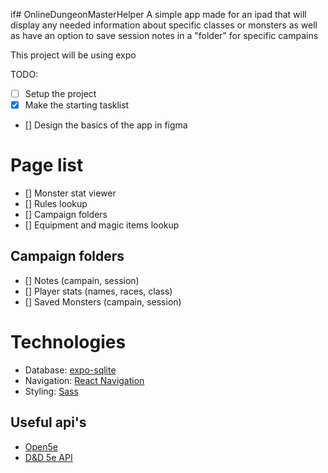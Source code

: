 if# OnlineDungeonMasterHelper
 A simple app made for an ipad that will display any needed information about specific classes or monsters as well as have an option to save session notes in a "folder" for specific campains

This project will be using expo

TODO:
- [ ] Setup the project
- [x] Make the starting tasklist
- [] Design the basics of the app in figma

# Page list
- [] Monster stat viewer
- [] Rules lookup
- [] Campaign folders
- [] Equipment and magic items lookup

## Campaign folders
- [] Notes (campain, session)
- [] Player stats (names, races, class)
- [] Saved Monsters (campain, session)




# Technologies
- Database: [expo-sqlite](https://docs.expo.io/versions/latest/sdk/sqlite/)
- Navigation: [React Navigation](https://reactnavigation.org/)
- Styling: [Sass](https://sass-lang.com/)


## Useful api's
- [Open5e](https://open5e.com/)
- [D&D 5e API](http://www.dnd5eapi.co/)
